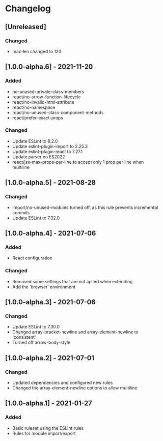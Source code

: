 # Changelog

## [Unreleased]

### Changed

- max-len changed to 120

## [1.0.0-alpha.6] - 2021-11-20

### Added

- no-unused-private-class-members
- react/no-arrow-function-lifecycle
- react/no-invalid-html-attribute
- react/no-namespace
- react/no-unused-class-component-methods
- react/prefer-exact-props

### Changed

- Update ESLint to 8.2.0
- Update eslint-plugin-import to 2.25.3
- Update eslint-plugin-react to 7.27.1
- Update parser eo ES2022
- react/jsx-max-props-per-line to accept only 1 prop per line when multiline

## [1.0.0-alpha.5] - 2021-08-28

### Changed

- import/no-unused-modules turned off, as this rule prevents incremental commits
- Update ESLint to 7.32.0

## [1.0.0-alpha.4] - 2021-07-06

### Added

- React configuration

### Changed

- Removed some settings that are not aplied when extending
- Add the 'browser' environment

## [1.0.0-alpha.3] - 2021-07-06

### Changed

- Update ESLint to 7.30.0
- Changed array-bracket-newline and array-element-newline to 'consistent'
- Turned off arrow-body-style

## [1.0.0-alpha.2] - 2021-07-01

### Changed

- Updated dependencies and configured new rules
- Changed the array-element-newline options to allow multiline

## [1.0.0-alpha.1] - 2021-01-27

### Added

- Basic ruleset using the ESLint rules
- Rules for module import/export
